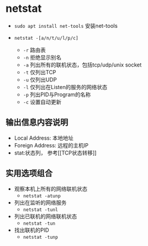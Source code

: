# netstat

- `sudo apt install net-tools` 安装net-tools

- `netstat -[a/n/t/u/l/p/c]`
  - `-r` 路由表
  - `-n` 拒绝显示别名
  - `-a` 列出所有的联机状态，包括tcp/udp/unix socket
  - `-t` 仅列出TCP
  - `-u` 仅列出UDP
  - `-l` 仅列出在Listen的服务的网络状态
  - `-p` 列出PID与Program的名称
  - `-c` 设置自动更新

## 输出信息内容说明

- Local Address: 本地地址
- Foreign Address: 远程的主机IP
- stat:状态列， 参考[[TCP状态转移]]

## 实用选项组合

- 观察本机上所有的网络联机状态
  - `netstat -atunp`
- 列出在监听的网络服务
  - `netstat -tunl`
- 列出已联机的网络联机状态
  - `netstat -tun`
- 找出联机的PID
  - `netstat -tunp` 